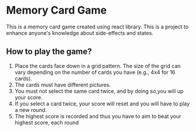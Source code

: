 # Memory Card Game

This is a memory card game created using react library. This is a project to enhance anyone's knowledge about side-effects and states.

## How to play the game?

1. Place the cards face down in a grid pattern. The size of the grid can vary depending on the number of cards you have (e.g., 4x4 for 16 cards).
2. The cards must have different pictures.
3. You must not select the same card twice, and by doing so,you will up your score.
4. If you select a card twice, your score will reset and you will have to play a new round.
5. The highest score is recorded and thus you have to aim to beat your highest score, each round
